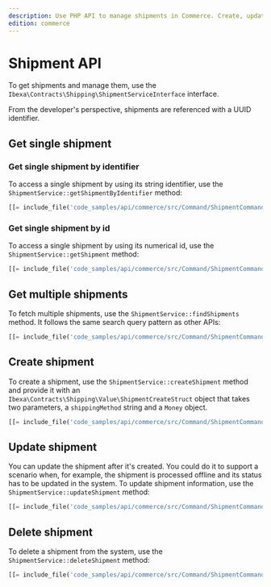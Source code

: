 ```yaml
---
description: Use PHP API to manage shipments in Commerce. Create, update and delete shipments.
edition: commerce
---
```


# Shipment API

To get shipments and manage them, use the `Ibexa\Contracts\Shipping\ShipmentServiceInterface` interface.

From the developer's perspective, shipments are referenced with a UUID identifier.

## Get single shipment

### Get single shipment by identifier

To access a single shipment by using its string identifier, use the `ShipmentService::getShipmentByIdentifier` method:

``` php
[[= include_file('code_samples/api/commerce/src/Command/ShipmentCommand.php', 73, 82) =]]
```

### Get single shipment by id

To access a single shipment by using its numerical id, use the `ShipmentService::getShipment` method:

``` php
[[= include_file('code_samples/api/commerce/src/Command/ShipmentCommand.php', 61, 71) =]]
```

## Get multiple shipments

To fetch multiple shipments, use the `ShipmentService::findShipments` method.
It follows the same search query pattern as other APIs:

``` php
[[= include_file('code_samples/api/commerce/src/Command/ShipmentCommand.php', 84, 103) =]]
```

## Create shipment

To create a shipment, use the `ShipmentService::createShipment` method and provide it with an `Ibexa\Contracts\Shipping\Value\ShipmentCreateStruct` object that takes two parameters, a `shippingMethod` string and a `Money` object.

``` php
[[= include_file('code_samples/api/commerce/src/Command/ShipmentCommand.php', 105, 119) =]]
```

## Update shipment

You can update the shipment after it's created.
You could do it to support a scenario when, for example, the shipment is processed offline and its status has to be updated in the system.
To update shipment information, use the `ShipmentService::updateShipment` method:

``` php
[[= include_file('code_samples/api/commerce/src/Command/ShipmentCommand.php', 121, 132) =]]
```
## Delete shipment

To delete a shipment from the system, use the `ShipmentService::deleteShipment` method:


``` php
[[= include_file('code_samples/api/commerce/src/Command/ShipmentCommand.php', 134, 135) =]]
```
